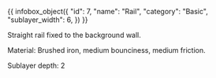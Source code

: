 {{ infobox_object({
	"id": 7,
	"name": "Rail",
	"category": "Basic",
	"sublayer_width": 6,
}) }}

Straight rail fixed to the background wall.

Material:
Brushed iron, medium bounciness, medium friction.

Sublayer depth: 2